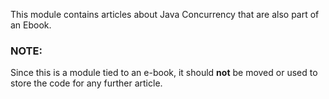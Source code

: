 This module contains articles about Java Concurrency that are also part of an Ebook.

### NOTE:

Since this is a module tied to an e-book, it should **not** be moved or used to store the code for any further article.
